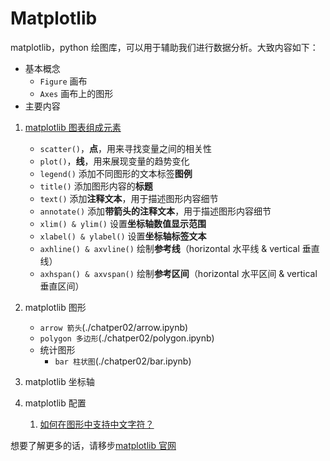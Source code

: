# Matplotlib

matplotlib，python 绘图库，可以用于辅助我们进行数据分析。大致内容如下：

- 基本概念
  - `Figure` 画布
  - `Axes` 画布上的图形
- 主要内容

1. [matplotlib 图表组成元素](./chatper01/index.ipynb)

   - `scatter()`，**点**，用来寻找变量之间的相关性
   - `plot()`，**线**，用来展现变量的趋势变化
   - `legend()` 添加不同图形的文本标签**图例**
   - `title()` 添加图形内容的**标题**
   - `text()` 添加**注释文本**，用于描述图形内容细节
   - `annotate()` 添加**带箭头的注释文本**，用于描述图形内容细节
   - `xlim() & ylim()` 设置**坐标轴数值显示范围**
   - `xlabel() & ylabel()` 设置**坐标轴标签文本**
   - `axhline() & axvline()` 绘制**参考线**（horizontal 水平线 & vertical 垂直线）
   - `axhspan() & axvspan()` 绘制**参考区间**（horizontal 水平区间 & vertical 垂直区间）

2. matplotlib 图形
   - `arrow 箭头`(./chatper02/arrow.ipynb)
   - `polygon 多边形`(./chatper02/polygon.ipynb)
   - 统计图形
     - `bar 柱状图`(./chatper02/bar.ipynb)
3. matplotlib 坐标轴
4. matplotlib 配置
   1. [如何在图形中支持中文字符？](./chatper04/chinese.ipynb)

想要了解更多的话，请移步[matplotlib 官网](https://matplotlib.org/stable/tutorials/introductory/quick_start.html)
